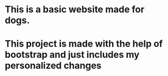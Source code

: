 # This is a basic website made for dogs.
# This project is made with the help of bootstrap and just includes my personalized changes
